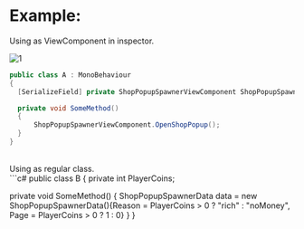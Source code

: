 # Example:
Using as ViewComponent in inspector.<br>

![1](https://user-images.githubusercontent.com/103635242/169654570-8ad15514-ebae-41d5-ae45-12bbd7775be5.png)

```c#
public class A : MonoBehaviour
{
  [SerializeField] private ShopPopupSpawnerViewComponent ShopPopupSpawnerViewComponent;

  private void SomeMethod()
  {
      ShopPopupSpawnerViewComponent.OpenShopPopup();
  }
}
```
<br>
Using as regular class.<br>
```c#
public class B
{
  private int PlayerCoins;

  private void SomeMethod()
  {
      ShopPopupSpawnerData data = new ShopPopupSpawnerData(){Reason = PlayerCoins > 0 ? "rich" : "noMoney", Page = PlayerCoins > 0 ? 1 : 0}
  }
}
```
